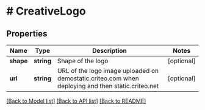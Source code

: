 # # CreativeLogo

## Properties

Name | Type | Description | Notes
------------ | ------------- | ------------- | -------------
**shape** | **string** | Shape of the logo | [optional]
**url** | **string** | URL of the logo image uploaded on demostatic.criteo.com when deploying and then static.criteo.net | [optional]

[[Back to Model list]](../../README.md#models) [[Back to API list]](../../README.md#endpoints) [[Back to README]](../../README.md)
